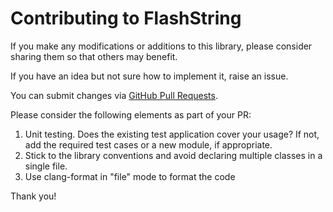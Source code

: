 # Contributing to FlashString

If you make any modifications or additions to this library, please consider sharing them
so that others may benefit.

If you have an idea but not sure how to implement it, raise an issue.

You can submit changes via [GitHub Pull Requests](https://github.com/mikee47/FlashString/pulls).

Please consider the following elements as part of your PR:

1. Unit testing. Does the existing test application cover your usage?
   If not, add the required test cases or a new module, if appropriate.
2. Stick to the library conventions and avoid declaring multiple classes in a single file.
3. Use clang-format in "file" mode to format the code

Thank you!
